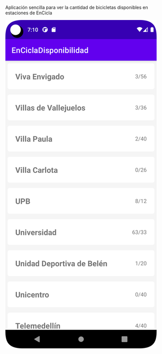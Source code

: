 Aplicación sencilla para ver la cantidad de bicicletas disponibles en
estaciones de EnCicla

![EnCiclaDisponibilidad](/assets/img.png)
